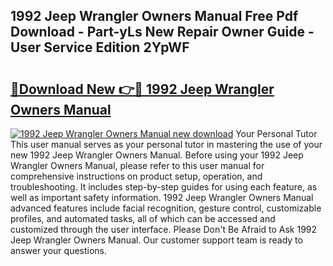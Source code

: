 ## 1992 Jeep Wrangler Owners Manual Free Pdf Download - Part-yLs New Repair Owner Guide - User Service Edition 2YpWF

# <h2><a href="http://bc219.oget.top/?id=1992+Jeep+Wrangler+Owners+Manual">🔗Download New 👉🔴 1992 Jeep Wrangler Owners Manual</a></h2>

[![1992 Jeep Wrangler Owners Manual new download](https://i.imgur.com/5g1atiW.png)](http://bc219.oget.top/?id=1992+Jeep+Wrangler+Owners+Manual)
Your Personal Tutor This user manual serves as your personal tutor in mastering the use of your new 1992 Jeep Wrangler Owners Manual. Before using your 1992 Jeep Wrangler Owners Manual, please refer to this user manual for comprehensive instructions on product setup, operation, and troubleshooting. It includes step-by-step guides for using each feature, as well as important safety information. 1992 Jeep Wrangler Owners Manual advanced features include facial recognition, gesture control, customizable profiles, and automated tasks, all of which can be accessed and customized through the user interface. Please Don't Be Afraid to Ask 1992 Jeep Wrangler Owners Manual. Our customer support team is ready to answer your questions.
